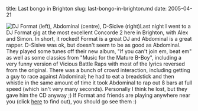 title: Last bongo in Brighton
slug: last-bongo-in-brighton.md
date: 2005-04-21


![](http://www.tenshu.net/wp-content/format_gig.jpg "DJ Format (left), Abdominal (centre), D-Sicive (right)")Last night I went to a DJ Format gig at the most excellent Concorde 2 here in Brighton, with Alex and Simon.
In short, it rocked!
Format is a great DJ and Abdominal is a great rapper. D-Sisive was ok, but doesn't seem to be as good as Abdominal.
They played some tunes off their new album, "If you can't join em, beat em" as well as some classics from "Music for the Mature B-Boy", including a very funny version of Vicious Battle Raps with most of the lyrics reversed from the original.
There was a bunch of crowd interaction, including getting a guy to race against Abdominal; he had to eat a breadstick and then whistle in the same amount of time it took Abdominal to rap out 8 bars at full speed (which isn't very many seconds). Personally I think he lost, but they gave him the CD anyway ;)
If Format and friends are playing anywhere near you (click [here](http://www.ents24.com/web/artist/63206/DJ_Format.html) to find out), you should go see them :)